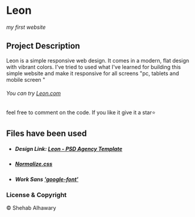 # Leon

_my first website_

## Project Description

Leon is a simple responsive web design. It comes in a modern, flat design with vibrant colors. I've tried to used what I've learned for building this simple website and make it responsive for all screens "pc, tablets and mobile screen "

###### You can try [Leon.com](https://shehab267.github.io/leon/)

feel free to comment on the code. If you like it give it a star:star:

## Files have been used

- ##### Design Link: [Leon - PSD Agency Template](https://www.graphberry.com/item/leon-psd-agency-template)

- ##### [Normalize.css](https://necolas.github.io/normalize.css/)

- ##### Work Sans ['google-font'](https://fonts.google.com/specimen/Work+Sans)

### License & Copyright

© Shehab Alhawary
